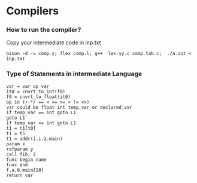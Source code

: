 # Compilers

### How to run the compiler?

Copy your intermediate code in inp.txt
``` 
bison -d -v comp.y; flex comp.l; g++  lex.yy.c comp.tab.c;  ./a.out < inp.txt
```

### Type of Statements in intermediate Language

```
var = var op var
it0 = cnvrt_to_int(f0) 
f0 = cnvrt_to_float(it0) 
op in (+-*/ == < <= >= > != <>)
var could be float int temp_var or declared_var
if temp_var == int goto L1
goto L1
if temp_var <= int goto L1
t1 = t1[t0]
t1 = t5
t1 = addr(i.i.2.main)
param x
refparam y
call fib, 2
func begin name
func end
f.a.0.main[20]
return var

```